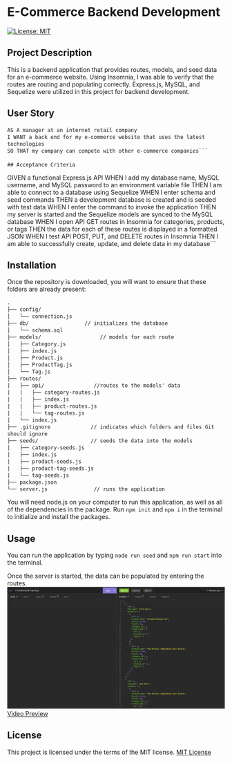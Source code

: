 # E-Commerce Backend Development
[![License: MIT](https://img.shields.io/badge/License-MIT-yellow.svg)](https://opensource.org/licenses/MIT)

## Project Description
This is a backend application that provides routes, models, and seed data for an e-commerce website. Using Insomnia, I was able to verify that the routes are routing and populating correctly. Express.js, MySQL, and Sequelize were utilized in this project for backend development.

## User Story
```
AS A manager at an internet retail company
I WANT a back end for my e-commerce website that uses the latest technologies
SO THAT my company can compete with other e-commerce companies```

## Acceptance Criteria
```
GIVEN a functional Express.js API
WHEN I add my database name, MySQL username, and MySQL password to an environment variable file
THEN I am able to connect to a database using Sequelize
WHEN I enter schema and seed commands
THEN a development database is created and is seeded with test data
WHEN I enter the command to invoke the application
THEN my server is started and the Sequelize models are synced to the MySQL database
WHEN I open API GET routes in Insomnia for categories, products, or tags
THEN the data for each of these routes is displayed in a formatted JSON
WHEN I test API POST, PUT, and DELETE routes in Insomnia
THEN I am able to successfully create, update, and delete data in my database```

## Installation
Once the repository is downloaded, you will want to ensure that these folders are already present:
```
.
├── config/             
│   └── connection.js
├── db/                  // initializes the database    
│   └── schema.sql
├── models/                   // models for each route
│   ├── Category.js
│   ├── index.js
│   ├── Product.js
│   ├── ProductTag.js
│   └── Tag.js
├── routes/ 
|   ├── api/                //routes to the models' data
|   |   ├── category-routes.js
|   |   ├── index.js
|   |   ├── product-routes.js
|   |   └── tag-routes.js      
|   └── index.js
├── .gitignore             // indicates which folders and files Git should ignore
├── seeds/                 // seeds the data into the models
|   ├── category-seeds.js
|   ├── index.js
|   ├── product-seeds.js
|   ├── product-tag-seeds.js
|   └── tag-seeds.js         
├── package.json
└── server.js               // runs the application
```    
You will need node.js on your computer to run this application, as well as all of the dependencies in the package. Run `npm init` and `npm i` in the terminal to initialize and install the packages.

## Usage
You can run the application by typing `node run seed` and `npm run start` into the terminal.

Once the server is started, the data can be populated by entering the routes.
![Preview](./images/Capture.PNG)
[Video Preview](https://drive.google.com/file/d/1p5oCut8M39d6_ggzA8ji8PX8EEuRkS0j/view)

## License

This project is licensed under the terms of the MIT license.
[MIT License](https://opensource.org/licenses/MIT)